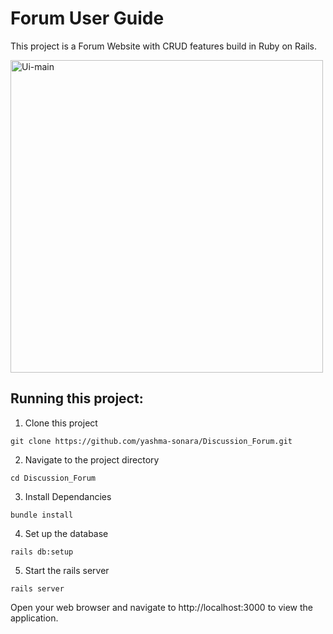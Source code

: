 # Forum User Guide

This project is a Forum Website with CRUD features build in Ruby on Rails. 

<img width="500" alt="Ui-main" src="https://github.com/yashma-sonara/Discussion_Forum/assets/44407952/4858dc21-2f5f-4ba8-9441-345a9404993e">




## Running this project: 

1. Clone this project
```
git clone https://github.com/yashma-sonara/Discussion_Forum.git
```
2. Navigate to the project directory
```
cd Discussion_Forum
```

3. Install Dependancies
```
bundle install
```

4. Set up the database
```
rails db:setup
```

5. Start the rails server
```
rails server
```

Open your web browser and navigate to http://localhost:3000 to view the application.
